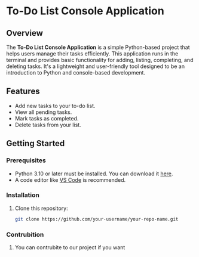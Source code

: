# To-Do List Console Application

## Overview
The **To-Do List Console Application** is a simple Python-based project that helps users manage their tasks efficiently. This application runs in the terminal and provides basic functionality for adding, listing, completing, and deleting tasks. It's a lightweight and user-friendly tool designed to be an introduction to Python and console-based development.

## Features
- Add new tasks to your to-do list.
- View all pending tasks.
- Mark tasks as completed.
- Delete tasks from your list.

## Getting Started

### Prerequisites
- Python 3.10 or later must be installed. You can download it [here](https://www.python.org/downloads/).
- A code editor like [VS Code](https://code.visualstudio.com/) is recommended.

### Installation
1. Clone this repository:
   ```bash
   git clone https://github.com/your-username/your-repo-name.git

### Contrubition
1. You can contrubite to our project if you want


